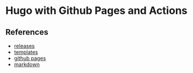 # Hugo with Github Pages and Actions

## References

- [releases](https://github.com/gohugoio/hugo/releases)
- [templates](https://themes.gohugo.io)
- [github pages](https://guides.github.com/features/pages)
- [markdown](https://guides.github.com/features/mastering-markdown/)